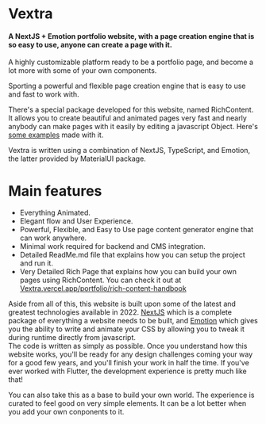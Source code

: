 # Vextra 
#### A NextJS + Emotion portfolio website, with a page creation engine that is so easy to use, anyone can create a page with it.

A highly customizable platform ready to be a portfolio page, and become a lot more with some of your own components.

Sporting a powerful and flexible page creation engine that is easy to use and fast to work with.

There's a special package developed for this website, named RichContent. It allows you to create beautiful and animated pages very fast and nearly anybody can make pages with it easily by editing a javascript Object. Here's [some examples](https://vextra.vercel.app/portfolio) made with it.

Vextra is written using a combination of NextJS, TypeScript, and Emotion, the latter provided by MaterialUI package.


# Main features

- Everything Animated.
- Elegant flow and User Experience.
- Powerful, Flexible, and Easy to Use page content generator engine that can work anywhere.
- Minimal work required for backend and CMS integration.
- Detailed ReadMe.md file that explains how you can setup the project and run it.
- Very Detailed Rich Page that explains how you can build your own pages using RichContent. You can check it out at [Vextra.vercel.app/portfolio/rich-content-handbook](https://vextra.vercel.app/portfolio/rich-content-handbook)


Aside from all of this, this website is built upon some of the latest and greatest technologies available in 2022. [NextJS](https://nextjs.org/) which is a complete package of everything a website needs to be built, and [Emotion](https://emotion.sh/docs/introduction) which gives you the ability to write and animate your CSS by allowing you to tweak it during runtime directly from javascript.  
The code is written as simply as possible. Once you understand how this website works, you'll be ready for any design challenges coming your way for a good few years, and you'll finish your work in half the time. If you've ever worked with Flutter, the development experience is pretty much like that!

You can also take this as a base to build your own world. The experience is curated to feel good on very simple elements. It can be a lot better when you add your own conponents to it.



